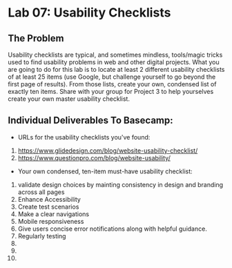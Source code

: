 # Lab 07: Usability Checklists

## The Problem

Usability checklists are typical, and sometimes mindless, tools/magic tricks used to
find usability problems in web and other digital projects. What you are going to do 
for this lab is to locate at least 2 different usability checklists 
of at least 25 items (use Google, but challenge yourself to go beyond the first 
page of results). From those lists, create your own, condensed list of exactly 
ten items. Share with your group for Project 3 to help yourselves create your 
own master usability checklist.

## Individual Deliverables To Basecamp:

* URLs for the usability checklists you've found:

1. https://www.glidedesign.com/blog/website-usability-checklist/
2. https://www.questionpro.com/blog/website-usability/

* Your own condensed, ten-item must-have usability checklist:

1. validate design choices by mainting consistency in design and branding across all pages
2. Enhance Accessibility
3. Create test scenarios
4. Make a clear navigations 
5. Mobile responsiveness 
6. Give users concise error notifications along with helpful guidance.
7. Regularly testing  
8.
9.
10.
